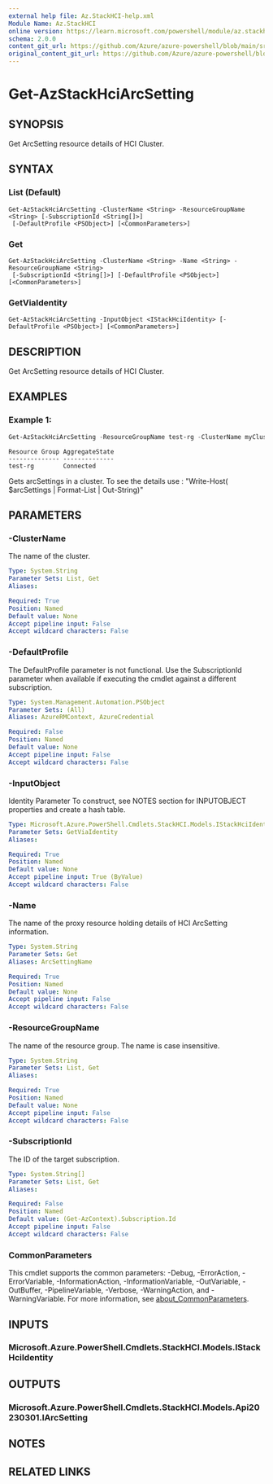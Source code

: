 ```yaml
---
external help file: Az.StackHCI-help.xml
Module Name: Az.StackHCI
online version: https://learn.microsoft.com/powershell/module/az.stackhci/get-azstackhciarcsetting
schema: 2.0.0
content_git_url: https://github.com/Azure/azure-powershell/blob/main/src/StackHCI/StackHCI/help/Get-AzStackHciArcSetting.md
original_content_git_url: https://github.com/Azure/azure-powershell/blob/main/src/StackHCI/StackHCI/help/Get-AzStackHciArcSetting.md
---
```


# Get-AzStackHciArcSetting

## SYNOPSIS
Get ArcSetting resource details of HCI Cluster.

## SYNTAX

### List (Default)
```
Get-AzStackHciArcSetting -ClusterName <String> -ResourceGroupName <String> [-SubscriptionId <String[]>]
 [-DefaultProfile <PSObject>] [<CommonParameters>]
```

### Get
```
Get-AzStackHciArcSetting -ClusterName <String> -Name <String> -ResourceGroupName <String>
 [-SubscriptionId <String[]>] [-DefaultProfile <PSObject>] [<CommonParameters>]
```

### GetViaIdentity
```
Get-AzStackHciArcSetting -InputObject <IStackHciIdentity> [-DefaultProfile <PSObject>] [<CommonParameters>]
```

## DESCRIPTION
Get ArcSetting resource details of HCI Cluster.

## EXAMPLES

### Example 1:
```powershell
Get-AzStackHciArcSetting -ResourceGroupName test-rg -ClusterName myCluster
```

```output
Resource Group AggregateState
-------------- --------------
test-rg        Connected
```

Gets arcSettings in a cluster.
To see the details use : "Write-Host( $arcSettings | Format-List | Out-String)"

## PARAMETERS

### -ClusterName
The name of the cluster.

```yaml
Type: System.String
Parameter Sets: List, Get
Aliases:

Required: True
Position: Named
Default value: None
Accept pipeline input: False
Accept wildcard characters: False
```

### -DefaultProfile
The DefaultProfile parameter is not functional.
Use the SubscriptionId parameter when available if executing the cmdlet against a different subscription.

```yaml
Type: System.Management.Automation.PSObject
Parameter Sets: (All)
Aliases: AzureRMContext, AzureCredential

Required: False
Position: Named
Default value: None
Accept pipeline input: False
Accept wildcard characters: False
```

### -InputObject
Identity Parameter
To construct, see NOTES section for INPUTOBJECT properties and create a hash table.

```yaml
Type: Microsoft.Azure.PowerShell.Cmdlets.StackHCI.Models.IStackHciIdentity
Parameter Sets: GetViaIdentity
Aliases:

Required: True
Position: Named
Default value: None
Accept pipeline input: True (ByValue)
Accept wildcard characters: False
```

### -Name
The name of the proxy resource holding details of HCI ArcSetting information.

```yaml
Type: System.String
Parameter Sets: Get
Aliases: ArcSettingName

Required: True
Position: Named
Default value: None
Accept pipeline input: False
Accept wildcard characters: False
```

### -ResourceGroupName
The name of the resource group.
The name is case insensitive.

```yaml
Type: System.String
Parameter Sets: List, Get
Aliases:

Required: True
Position: Named
Default value: None
Accept pipeline input: False
Accept wildcard characters: False
```

### -SubscriptionId
The ID of the target subscription.

```yaml
Type: System.String[]
Parameter Sets: List, Get
Aliases:

Required: False
Position: Named
Default value: (Get-AzContext).Subscription.Id
Accept pipeline input: False
Accept wildcard characters: False
```

### CommonParameters
This cmdlet supports the common parameters: -Debug, -ErrorAction, -ErrorVariable, -InformationAction, -InformationVariable, -OutVariable, -OutBuffer, -PipelineVariable, -Verbose, -WarningAction, and -WarningVariable. For more information, see [about_CommonParameters](http://go.microsoft.com/fwlink/?LinkID=113216).

## INPUTS

### Microsoft.Azure.PowerShell.Cmdlets.StackHCI.Models.IStackHciIdentity

## OUTPUTS

### Microsoft.Azure.PowerShell.Cmdlets.StackHCI.Models.Api20230301.IArcSetting

## NOTES

## RELATED LINKS
